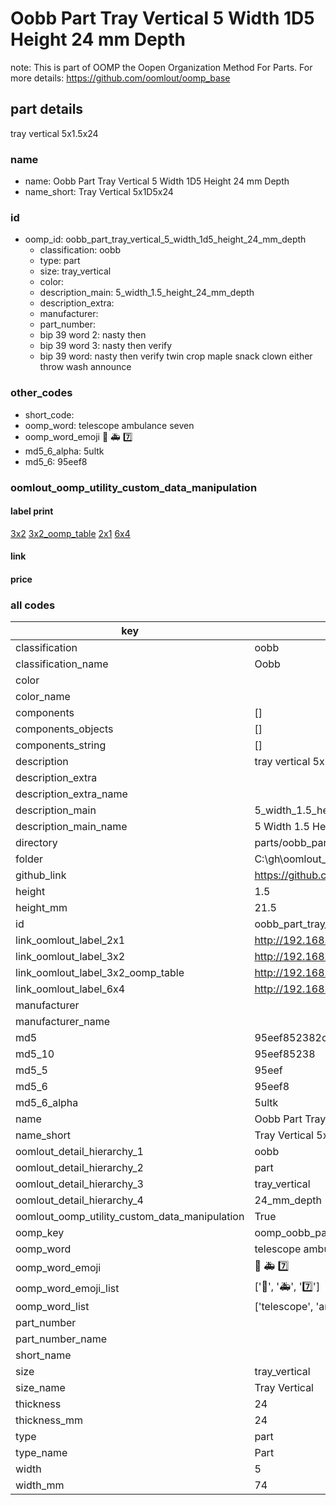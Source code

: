 # Oobb Part Tray Vertical 5 Width 1D5 Height 24 mm Depth  

note: This is part of OOMP the Oopen Organization Method For Parts. For more details: https://github.com/oomlout/oomp_base

##  part details
  



tray vertical 5x1.5x24



### name
* name: Oobb Part Tray Vertical 5 Width 1D5 Height 24 mm Depth
* name_short: Tray Vertical 5x1D5x24 
### id
* oomp_id: oobb_part_tray_vertical_5_width_1d5_height_24_mm_depth
  * classification: oobb
  * type: part
  * size: tray_vertical
  * color: 
  * description_main: 5_width_1.5_height_24_mm_depth
  * description_extra: 
  * manufacturer: 
  * part_number: 
  * bip 39 word 2: nasty then
  * bip 39 word 3: nasty then verify
  * bip 39 word: nasty then verify twin crop maple snack clown either throw wash announce

### other_codes
* short_code: 
* oomp_word: telescope ambulance seven
* oomp_word_emoji :telescope: :ambulance: :seven:
* md5_6_alpha: 5ultk
* md5_6: 95eef8






### oomlout_oomp_utility_custom_data_manipulation
#### label print
[3x2](http://192.168.1.245:1112/?label=oomp%205ultk)
[3x2_oomp_table](http://192.168.1.108:1112/?label=oomp%205ultk)
[2x1](http://192.168.1.242:1112/?label=oomp%205ultk)
[6x4](http://192.168.1.55:1112/?label=oomp%205ultk)    

#### link

                              

#### price







### all codes 
| key | value |  
| --- | --- |  
| classification | oobb |  
| classification_name | Oobb |  
| color |  |  
| color_name |  |  
| components | [] |  
| components_objects | [] |  
| components_string | [] |  
| description | tray vertical 5x1.5x24 |  
| description_extra |  |  
| description_extra_name |  |  
| description_main | 5_width_1.5_height_24_mm_depth |  
| description_main_name | 5 Width 1.5 Height 24 mm Depth |  
| directory | parts/oobb_part_tray_vertical_5_width_1d5_height_24_mm_depth |  
| folder | C:\gh\oomlout_oobb_version_4_generated_parts\parts\oobb_part_tray_vertical_5_width_1d5_height_24_mm_depth |  
| github_link | https://github.com/oomlout/oomlout_oomp_part_src/tree/main/parts/oobb_part_tray_vertical_5_width_1d5_height_24_mm_depth |  
| height | 1.5 |  
| height_mm | 21.5 |  
| id | oobb_part_tray_vertical_5_width_1d5_height_24_mm_depth |  
| link_oomlout_label_2x1 | http://192.168.1.242:1112/?label=oomp%205ultk |  
| link_oomlout_label_3x2 | http://192.168.1.245:1112/?label=oomp%205ultk |  
| link_oomlout_label_3x2_oomp_table | http://192.168.1.108:1112/?label=oomp%205ultk |  
| link_oomlout_label_6x4 | http://192.168.1.55:1112/?label=oomp%205ultk |  
| manufacturer |  |  
| manufacturer_name |  |  
| md5 | 95eef852382c19a21e19feb7e5780c99 |  
| md5_10 | 95eef85238 |  
| md5_5 | 95eef |  
| md5_6 | 95eef8 |  
| md5_6_alpha | 5ultk |  
| name | Oobb Part Tray Vertical 5 Width 1D5 Height 24 mm Depth |  
| name_short | Tray Vertical 5x1D5x24  |  
| oomlout_detail_hierarchy_1 | oobb |  
| oomlout_detail_hierarchy_2 | part |  
| oomlout_detail_hierarchy_3 | tray_vertical |  
| oomlout_detail_hierarchy_4 | 24_mm_depth |  
| oomlout_oomp_utility_custom_data_manipulation | True |  
| oomp_key | oomp_oobb_part_tray_vertical_5_width_1d5_height_24_mm_depth |  
| oomp_word | telescope ambulance seven |  
| oomp_word_emoji | :telescope: :ambulance: :seven: |  
| oomp_word_emoji_list | [':telescope:', ':ambulance:', ':seven:'] |  
| oomp_word_list | ['telescope', 'ambulance', 'seven'] |  
| part_number |  |  
| part_number_name |  |  
| short_name |  |  
| size | tray_vertical |  
| size_name | Tray Vertical |  
| thickness | 24 |  
| thickness_mm | 24 |  
| type | part |  
| type_name | Part |  
| width | 5 |  
| width_mm | 74 |  
